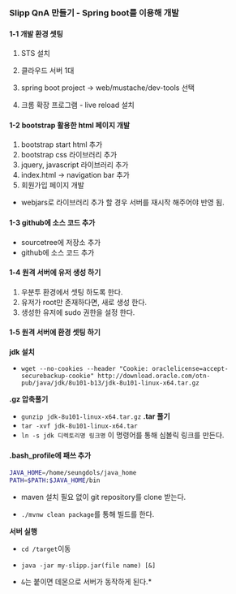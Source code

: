 ### Slipp QnA 만들기 - Spring boot를 이용해 개발 

#### 1-1 개발 환경 셋팅 

1. STS 설치 

2. 클라우드 서버 1대

3. spring boot project -> web/mustache/dev-tools 선택 

4. 크롬 확장 프로그램 - live reload 설치

#### 1-2 bootstrap 활용한 html 페이지 개발

1. bootstrap start html 추가
2. bootstrap css 라이브러리 추가
3. jquery, javascript 라이브러리 추가 
4. index.html -> navigation bar 추가
5. 회원가입 페이지 개발

* webjars로 라이브러리 추가 할 경우 서버를 재시작 해주어야 반영 됨.

#### 1-3 github에 소스 코드 추가 

* sourcetree에 저장소 추가 
* github에 소스 코드 추가

#### 1-4 원격 서버에 유저 생성 하기 

1. 우분투 환경에서 셋팅 하도록 한다. 
2. 유저가 root만 존재하다면, 새로 생성 한다. 
3. 생성한 유저에 sudo 권한을 설정 한다.
 
#### 1-5 원격 서버에 환경 셋팅 하기 

**jdk 설치**
 * `wget --no-cookies --header "Cookie: oraclelicense=accept-securebackup-cookie" http://download.oracle.com/otn-pub/java/jdk/8u101-b13/jdk-8u101-linux-x64.tar.gz`
 
**.gz 압축풀기** 
 * `gunzip jdk-8u101-linux-x64.tar.gz`
**.tar 풀기**
 * `tar -xvf jdk-8u101-linux-x64.tar` 
* `ln -s jdk 디렉토리명 링크명` 이 명령어를 통해 심볼릭 링크를 만든다. 

#### .bash_profile에 패쓰 추가 

```bash
JAVA_HOME=/home/seungdols/java_home
PATH=$PATH:$JAVA_HOME/bin
```

* maven 설치 필요 없이 git repository를 clone 받는다. 

* `./mvnw clean package`를 통해 빌드를 한다.

**서버 실행**

* `cd /target`이동

* `java -jar my-slipp.jar(file name) [&]`
 * `&`는 붙이면 데몬으로 서버가 동작하게 된다.*
  


